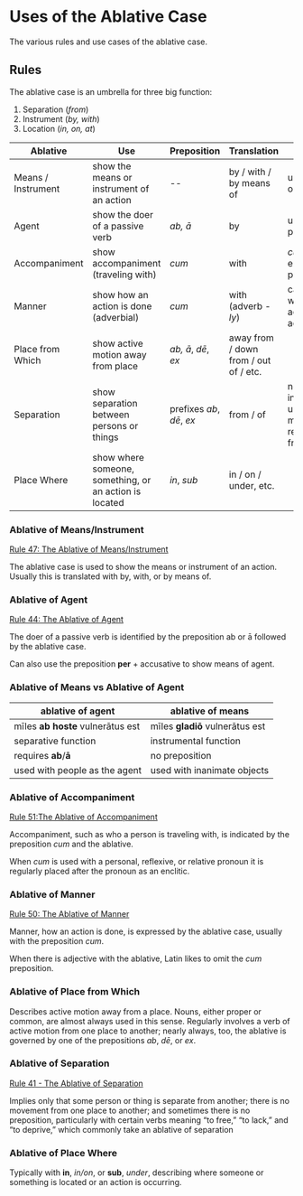 # Uses of the Ablative Case

The various rules and use cases of the ablative case.

## Rules

The ablative case is an umbrella for three big function:

1. Separation (_from_)
1. Instrument (_by, with_)
1. Location (_in, on, at_)

| Ablative | Use | Preposition | Translation | Notes |
| --- | --- | --- | --- | --- |
| Means / Instrument | show the means or instrument of an action | -- | by / with / by means of | used with objects |
| Agent | show the doer of a passive verb | _ab, ā_ | by | used with people |
| Accompaniment | show accompaniment (traveling with) | _cum_ | with | _cum_ regularly enclitic with pronouns |
| Manner | show how an action is done (adverbial) | _cum_ | with (adverb _-ly_) | can drop _cum_ with accompanying adjective |
| Place from Which | show active motion away from place | _ab, ā_, _dē_, _ex_ | away from / down from / out of / etc. | |
| Separation | show separation between persons or things | prefixes _ab_, _dē_, _ex_ | from / of | no preposition in figurative use or verbs meaning to remove, set free, etc. |  
| Place Where | show where someone, something, or an action is located | _in_, _sub_ | in / on / under, etc. | |

### Ablative of Means/Instrument

[Rule 47: The Ablative of Means/Instrument](essential-rules.md#rule-47-the-ablative-of-meansinstrument)

The ablative case is used to show the means or instrument of an action.  Usually this is translated with by, with, or by means of.

### Ablative of Agent

[Rule 44: The Ablative of Agent](essential-rules.md#rule-44-the-ablative-of-agent)

The doer of a passive verb is identified by the preposition ab or ā followed by the ablative case.

Can also use the preposition **per** + accusative to show means of agent.

### Ablative of Means vs Ablative of Agent

| ablative of agent | ablative of means |
| --- | --- |
| mīles **ab hoste** vulnerātus est | mīles **gladiō** vulnerātus est |
| separative function | instrumental function |
| requires **ab**/**ā** | no preposition |
| used with people as the agent | used with inanimate objects |

### Ablative of Accompaniment

[Rule 51:The Ablative of Accompaniment](essential-rules.md#rule-51the-ablative-of-accompaniment)

Accompaniment, such as who a person is traveling with, is indicated by the preposition _cum_ and the ablative.

When _cum_ is used with a personal, reflexive, or relative pronoun it is regularly placed after the pronoun as an enclitic.

### Ablative of Manner

[Rule 50: The Ablative of Manner](essential-rules.md#rule-50-the-ablative-of-manner)

Manner, how an action is done, is expressed by the ablative case, usually with the preposition _cum_.

When there is adjective with the ablative, Latin likes to omit the _cum_ preposition.

### Ablative of Place from Which

Describes active motion away from a place.  Nouns, either proper or common, are almost always used in this sense. Regularly involves a verb of active motion from one place to another; nearly always, too, the ablative is governed by one of the prepositions _ab_, _dē_, or _ex_.

### Ablative of Separation

[Rule 41 - The Ablative of Separation](essential-rules.md#rule-41-the-ablative-of-separation)

Implies only that some person or thing is separate from another; there is no movement from one place to another; and sometimes there is no preposition, particularly with certain verbs meaning “to free,” “to lack,” and “to deprive,” which commonly take an ablative of separation


### Ablative of Place Where

Typically with **in**, *in/on*, or **sub**, *under*, describing where someone or something is located or an action is occurring.   